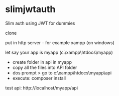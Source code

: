 # slimjwtauth
Slim auth using JWT for dummies

clone

put in http server - for example xampp (on windows)

let say your app is myapp (c:\xampp\htdocs\myapp)
- create folder in api in myapp
- copy all the files into API folder
- dos prompt > go to c:\xampp\htdocs\myapp\api
- execute: composer install

test api:
http://localhost/myapp/api



 
